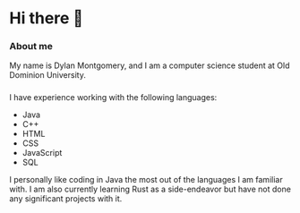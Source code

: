 # Hi there 👋

### About me

My name is Dylan Montgomery, and I am a computer science student at Old Dominion University.
###
I have experience working with the following languages: 
<ul>
  <li>Java</li>
  <li>C++</li>
  <li>HTML</li>
  <li>CSS</li>
  <li>JavaScript</li>
  <li>SQL</li>
</ul>

I personally like coding in Java the most out of the languages I am familiar with. I am also currently learning Rust as a side-endeavor but have not done any significant projects with it. 

